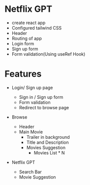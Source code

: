 # Netflix GPT
 
 - create react app
 - Configured tailwind CSS  
 - Header
 - Routing of app
 - Login form
 - Sign up form
 - Form validation(Using useRef Hook) 


# Features
 - Login/ Sign up page
    - Sign in / Sign up form
    - Form validation
    - Redirect to browse page

 - Browse
    - Header
    - Main Movie
        - Trailer in background
        - Title and Description
        - Movies Suggestion
           - Movies List * N

- Netflix GPT
    - Search Bar
    - Movie Suggestion

